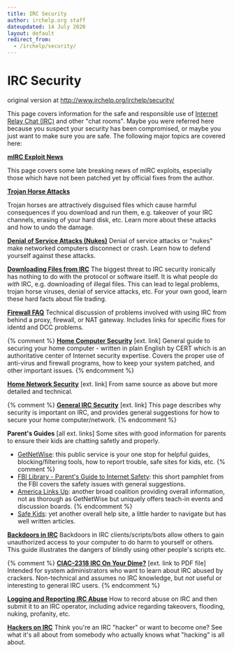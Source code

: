 ```yaml
---
title: IRC Security
author: irchelp.org staff
dateupdated: 14 July 2020
layout: default
redirect_from:
  - /irchelp/security/
---
```


# IRC Security

original version at <http://www.irchelp.org/irchelp/security/>

This page covers information for the safe and responsible use of [Internet
Relay Chat (IRC)](/irchelp/new2irc.html) and other "chat rooms". Maybe you
were referred here because you suspect your security has been compromised, or
maybe you just want to make sure you are safe. The following major topics are
covered here:

**[mIRC Exploit News](/clients/windows/mirc/exploit.html)**

This page covers some late breaking news of mIRC exploits, especially those
which have not been patched yet by official fixes from the author.

**[Trojan Horse Attacks](trojan.html)**

Trojan horses are attractively disguised files which cause harmful
consequences if you download and run them, e.g. takeover of your IRC channels,
erasing of your hard disk, etc. Learn more about these attacks and how to undo
the damage.

**[Denial of Service Attacks (Nukes)](/irchelp/nuke/)**     Denial of service attacks or "nukes" make networked computers disconnect or crash. Learn how to defend yourself against these attacks.

**[Downloading Files from IRC](warez.html)**     The biggest threat to IRC security ironically has nothing to do with the protocol or software itself. It is what people do _with_ IRC, e.g. downloading of illegal files. This can lead to legal problems, trojan horse viruses, denial of service attacks, etc. For your own good, learn these hard facts about file trading.

**[Firewall FAQ](fwfaq.html)**     Technical discussion of problems involved with using IRC from behind a proxy, firewall, or NAT gateway. Includes links for specific fixes for identd and DCC problems.

{% comment %}
**[Home Computer Security](http://www.cert.org/homeusers/HomeComputerSecurity/)** [ext. link]     General guide to securing your home computer - written in plain English by CERT which is an authoritative center of Internet security expertise. Covers the proper use of anti-virus and firewall programs, how to keep your system patched, and other important issues.
{% endcomment %}

**[Home Network Security](http://www.cert.org/tech_tips/home_networks.html)** [ext. link]     From same source as above but more detailed and technical.

{% comment %}
**[General IRC Security](http://www.efnet.nl/security.php)** [ext. link]     This page describes why security is important on IRC, and provides general suggestions for how to secure your home computer/network.
{% endcomment %}

**Parent's Guides** [all ext. links]     Some sites with good information for parents to ensure their kids are chatting safetly and properly.

  * [GetNetWise](http://www.getnetwise.org/): this public service is your one stop for helpful guides, blocking/filtering tools, how to report trouble, safe sites for kids, etc.
{% comment %}
  * [FBI Library - Parent's Guide to Internet Safety](http://www.fbi.gov/stats-services/publications/parent-guide): this short pamphlet from the FBI covers the safety issues with general suggestions.
  * [America Links Up](http://www.americalinksup.org/): another broad coalition providing overall information, not as thorough as GetNetWise but uniquely offers teach-in events and discussion boards.
{% endcomment %}
  * [Safe Kids](http://www.safekids.com/): yet another overall help site, a little harder to navigate but has well written articles.

**[Backdoors in IRC](irc-backdoor.txt)**     Backdoors in IRC clients/scripts/bots allow others to gain unauthorized access to your computer to do harm to yourself or others. This guide illustrates the dangers of blindly using other people's scripts etc.

{% comment %}
**[CIAC-2318 IRC On Your Dime?](http://ciac.llnl.gov/ciac/documents/CIAC-2318_IRC_On_Your_Dime.pdf)** [ext. link to PDF file]     Intended for system administrators who want to learn about IRC abused by crackers. Non-technical and assumes no IRC knowledge, but _not_ useful or interesting to general IRC users.
{% endcomment %}

**[Logging and Reporting IRC Abuse](irclog.html)**     How to record abuse on IRC and then submit it to an IRC operator, including advice regarding takeovers, flooding, nuking, profanity, etc.

**[Hackers on IRC](notcool.html)**     Think you're an IRC "hacker" or want to become one? See what it's all about from somebody who actually knows what "hacking" is all about.
